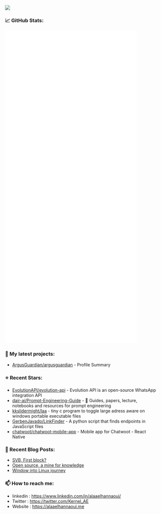<img align="center" src="https://media1.giphy.com/media/13HgwGsXF0aiGY/giphy.gif" />

### 📈 GitHub Stats:

<p align="left"><img src="https://raw.githubusercontent.com/Argusguardian/argusguardian/main/github-metrics.svg" /></p>

### 🌱 My latest projects:

- [ArgusGuardian/argusguardian](https://github.com/ArgusGuardian/argusguardian) - Profile Summary
### ⭐ Recent Stars:

- [EvolutionAPI/evolution-api](https://github.com/EvolutionAPI/evolution-api) - Evolution API is an open-source WhatsApp integration API
- [dair-ai/Prompt-Engineering-Guide](https://github.com/dair-ai/Prompt-Engineering-Guide) - 🐙 Guides, papers, lecture, notebooks and resources for prompt engineering
- [kkslidermight/laa](https://github.com/kkslidermight/laa) - tiny c program to toggle large adress aware on windows portable executable files
- [GerbenJavado/LinkFinder](https://github.com/GerbenJavado/LinkFinder) - A python script that finds endpoints in JavaScript files
- [chatwoot/chatwoot-mobile-app](https://github.com/chatwoot/chatwoot-mobile-app) - Mobile app for Chatwoot - React Native
### 📰 Recent Blog Posts:

- [SVB, First block?](https://alaaelhannaoui.me/blog/svb-collapse/)
- [Open source, a mine for knowledge](https://alaaelhannaoui.me/blog/open-source/)
- [Window into Linux journey](https://alaaelhannaoui.me/blog/window-to-linux/)

### 📫 How to reach me:

- linkedin : <https://www.linkedin.com/in/alaaelhannaoui/>
- Twitter : <https://twitter.com/Kernel_AE>
- Website : <https://alaaelhannaoui.me>
